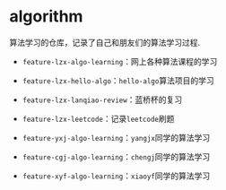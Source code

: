 # algorithm

算法学习的仓库，记录了自己和朋友们的算法学习过程.

- `feature-lzx-algo-learning`：网上各种算法课程的学习

- `feature-lzx-hello-algo`：`hello-algo`算法项目的学习

- `feature-lzx-lanqiao-review`：蓝桥杯的复习

- `feature-lzx-leetcode`：记录`leetcode`刷题

- `feature-yxj-algo-learning`：`yangjx`同学的算法学习

- `feature-cgj-algo-learning`：`chengj`同学的算法学习

- `feature-xyf-algo-learning`：`xiaoyf`同学的算法学习


